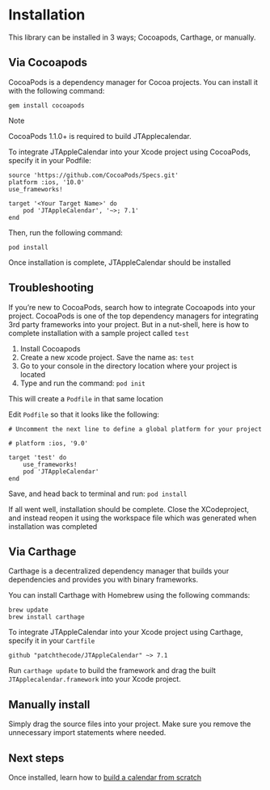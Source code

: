 # Installation

This library can be installed in 3 ways; Cocoapods, Carthage, or manually.

## Via Cocoapods

CocoaPods is a dependency manager for Cocoa projects. You can install it with the following command:

```
gem install cocoapods
```

> [!NOTE]
> CocoaPods 1.1.0+ is required to build JTApplecalendar.

To integrate JTAppleCalendar into your Xcode project using CocoaPods, specify it in your Podfile:

```
source 'https://github.com/CocoaPods/Specs.git'
platform :ios, '10.0'
use_frameworks!

target '<Your Target Name>' do
    pod 'JTAppleCalendar', '~>; 7.1'
end
```

Then, run the following command:

```
pod install
```

Once installation is complete, JTAppleCalendar should be installed

## Troubleshooting

If you’re new to CocoaPods, search how to integrate Cocoapods into your project. CocoaPods is one of the top dependency managers for integrating 3rd party frameworks into your project. But in a nut-shell, here is how to complete installation with a sample project called `test`

1. Install Cocoapods
2. Create a new xcode project. Save the name as: `test`
3. Go to your console in the directory location where your project is located
4. Type and run the command: `pod init`

This will create a `Podfile` in that same location

Edit `Podfile` so that it looks like the following:

```
# Uncomment the next line to define a global platform for your project

# platform :ios, '9.0'

target 'test' do
    use_frameworks!
    pod 'JTAppleCalendar'
end
```

Save, and head back to terminal and run: `pod install`

If all went well, installation should be complete. Close the XCodeproject, and instead reopen it using the workspace file which was generated when installation was completed

## Via Carthage

Carthage is a decentralized dependency manager that builds your dependencies and provides you with binary frameworks.

You can install Carthage with Homebrew using the following commands:

```
brew update
brew install carthage
```

To integrate JTAppleCalendar into your Xcode project using Carthage, specify it in your `Cartfile`

```
github "patchthecode/JTAppleCalendar" ~> 7.1
```

Run `carthage update` to build the framework and drag the built `JTApplecalendar.framework` into your Xcode project.

## Manually install

Simply drag the source files into your project. Make sure you remove the unnecessary import statements where needed.

## Next steps

Once installed, learn how to [build a calendar from scratch](../build-calendar/Build%20A%20Calendar%20From%20Scratch.md)
